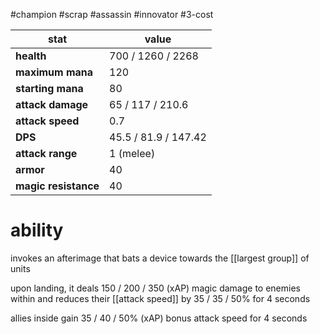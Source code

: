 #champion
#scrap
#assassin
#innovator
#3-cost

| stat | value |
|---|---|
| **health** | 700 / 1260 / 2268 |
| **maximum mana** | 120 |
| **starting mana** | 80 |
| **attack damage** | 65 / 117 / 210.6 |
| **attack speed** | 0.7 |
| **DPS** | 45.5 / 81.9 / 147.42 | 
| **attack range** | 1 (melee) |
| **armor** | 40 |
| **magic resistance** | 40 |

# ability
invokes an afterimage that bats a device towards the [[largest group]] of units

upon landing, it deals 150 / 200 / 350 (xAP) magic damage to enemies within and reduces their [[attack speed]] by 35 / 35 / 50% for 4 seconds

allies inside gain 35 / 40 / 50% (xAP) bonus attack speed for 4 seconds